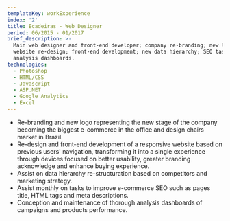 ```yaml
---
templateKey: workExperience
index: '2'
title: Ecadeiras - Web Designer
period: 06/2015 - 01/2017
brief_description: >-
  Main web designer and front-end developer; company re-branding; new logo;
  website re-design; front-end development; new data hierarchy; SEO tasks;
  analysis dashboards.
technologies:
  - Photoshop
  - HTML/CSS
  - Javascript
  - ASP.NET
  - Google Analytics
  - Excel
---
```

* Re-branding and new logo representing the new stage of the company becoming the biggest e-commerce in the office and design chairs market in Brazil.
* Re-design and front-end development of a responsive website based on previous users' navigation, transforming it into a single experience through devices focused on better usability, greater branding acknowledge and enhance buying experience.
* Assist on data hierarchy re-structuration based on competitors and marketing strategy.
* Assist monthly on tasks to improve e-commerce SEO such as pages title, HTML tags and meta descriptions.
* Conception and maintenance of thorough analysis dashboards of campaigns and products performance.
